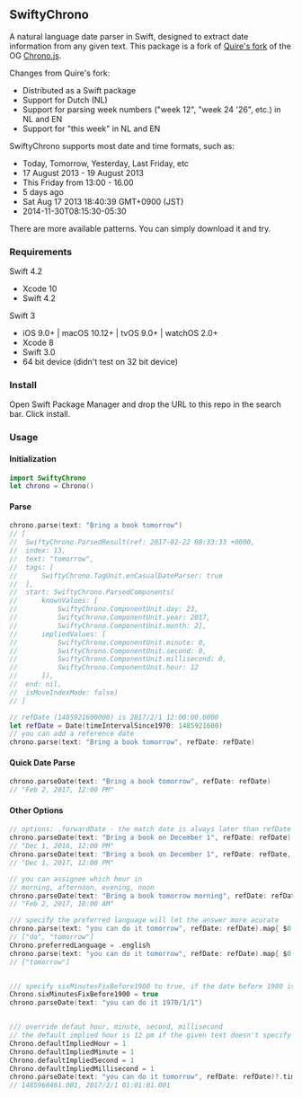 ## SwiftyChrono

A natural language date parser in Swift, designed to extract date information from any given text. This package is a fork of [Quire's fork](https://github.com/quire-io/SwiftyChrono) of the OG [Chrono.js](https://github.com/wanasit/chrono).

Changes from Quire's fork:
* Distributed as a Swift package
* Support for Dutch (NL)
* Support for parsing week numbers ("week 12", "week 24 '26", etc.) in NL and EN
* Support for "this week" in NL and EN

SwiftyChrono supports most date and time formats, such as:
* Today, Tomorrow, Yesterday, Last Friday, etc
* 17 August 2013 - 19 August 2013
* This Friday from 13:00 - 16.00
* 5 days ago
* Sat Aug 17 2013 18:40:39 GMT+0900 (JST)
* 2014-11-30T08:15:30-05:30

There are more available patterns. You can simply download it and try.

### Requirements

Swift 4.2
* Xcode 10
* Swift 4.2

Swift 3
* iOS 9.0+ | macOS 10.12+ | tvOS 9.0+ | watchOS 2.0+
* Xcode 8
* Swift 3.0
* 64 bit device (didn't test on 32 bit device)

### Install

Open Swift Package Manager and drop the URL to this repo in the search bar. Click install.

### Usage

#### Initialization

```swift
import SwiftyChrono
let chrono = Chrono()
```
#### Parse

```swift
chrono.parse(text: "Bring a book tomorrow")
// [
// 	SwiftyChrono.ParsedResult(ref: 2017-02-22 08:33:33 +0000,
// 	index: 13,
// 	text: "tomorrow",
// 	tags: [
// 		SwiftyChrono.TagUnit.enCasualDateParser: true
// 	],
// 	start: SwiftyChrono.ParsedComponents(
// 		knownValues: [
// 			SwiftyChrono.ComponentUnit.day: 23,
// 			SwiftyChrono.ComponentUnit.year: 2017,
// 			SwiftyChrono.ComponentUnit.month: 2],
// 		impliedValues: [
// 			SwiftyChrono.ComponentUnit.minute: 0,
// 			SwiftyChrono.ComponentUnit.second: 0,
// 			SwiftyChrono.ComponentUnit.millisecond: 0,
// 			SwiftyChrono.ComponentUnit.hour: 12
// 		]),
// 	end: nil,
// 	isMoveIndexMode: false)
// ]

// refDate (1485921600000) is 2017/2/1 12:00:00.0000
let refDate = Date(timeIntervalSince1970: 1485921600)
// you can add a reference date
chrono.parse(text: "Bring a book tomorrow", refDate: refDate)
```

#### Quick Date Parse

```swift
chrono.parseDate(text: "Bring a book tomorrow", refDate: refDate)
// "Feb 2, 2017, 12:00 PM"
```

#### Other Options

```swift
// options: .forwardDate - the match date is always later than refDate
chrono.parseDate(text: "Bring a book on December 1", refDate: refDate)
// "Dec 1, 2016, 12:00 PM"
chrono.parseDate(text: "Bring a book on December 1", refDate: refDate, opt: [.forwardDate: 1])
// "Dec 1, 2017, 12:00 PM"

// you can assignee which hour in 
// morning, afternoon, evening, noon
chrono.parseDate(text: "Bring a book tomorrow morning", refDate: refDate, opt: [.morning: 10])
// "Feb 2, 2017, 10:00 AM"

/// specify the preferred language will let the answer more acurate
chrono.parse(text: "you can do it tomorrow", refDate: refDate).map{ $0.text }
// ["do", "tomorrow"]
Chrono.preferredLanguage = .english
chrono.parse(text: "you can do it tomorrow", refDate: refDate).map{ $0.text }
// ["tomorrow"]


/// specify sixMinutesFixBefore1900 to true, if the date before 1900 is in your use case
Chrono.sixMinutesFixBefore1900 = true
chrono.parseDate(text: "you can do it 1970/1/1")


/// override defaut hour, minute, second, millisecond
// the default implied hour is 12 pm if the given text doesn't specify
Chrono.defaultImpliedHour = 1
Chrono.defaultImpliedMinute = 1
Chrono.defaultImpliedSecond = 1
Chrono.defaultImpliedMillisecond = 1
chrono.parseDate(text: "you can do it tomorrow", refDate: refDate)?.timeIntervalSince1970
// 1485968461.001, 2017/2/1 01:01:01.001
```
